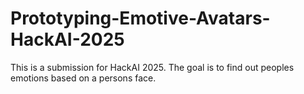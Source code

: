 # Prototyping-Emotive-Avatars-HackAI-2025
This is a submission for HackAI 2025. The goal is to find out peoples emotions based on a persons face.
